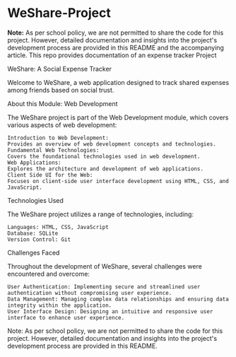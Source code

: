 # WeShare-Project

**Note:** As per school policy, we are not permitted to share the code for this project. However, detailed documentation and insights into the project's development process are provided in this README and the accompanying article.
This repo provides documentation of an expense tracker Project

WeShare: A Social Expense Tracker

Welcome to WeShare, a web application designed to track shared expenses among friends based on social trust.

About this Module: Web Development

The WeShare project is part of the Web Development module, which covers various aspects of web development:

    Introduction to Web Development:
    Provides an overview of web development concepts and technologies.
    Fundamental Web Technologies: 
    Covers the foundational technologies used in web development.
    Web Applications: 
    Explores the architecture and development of web applications.
    Client Side UI for the Web:
    Focuses on client-side user interface development using HTML, CSS, and JavaScript.

Technologies Used

The WeShare project utilizes a range of technologies, including:

    Languages: HTML, CSS, JavaScript
    Database: SQLite
    Version Control: Git

Challenges Faced

Throughout the development of WeShare, several challenges were encountered and overcome:

    User Authentication: Implementing secure and streamlined user authentication without compromising user experience.
    Data Management: Managing complex data relationships and ensuring data integrity within the application.
    User Interface Design: Designing an intuitive and responsive user interface to enhance user experience.

Note: As per school policy, we are not permitted to share the code for this project. However, detailed documentation and insights into the project's development process are provided in this README.
